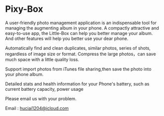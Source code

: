 # Pixy-Box

A user-friendly photo management application is an indispensable tool for managing the augmenting album in your phone. A compactly attractive and easy-to-use app, the Little-Box can help you better manage your album.
And other features will help you better use your dear phone.

Automatically find and clean duplicates, similar photos, series of shots, regardless of image size or format. Compress the large photos，can save much space with a little quality loss.

Support import photos from iTunes file sharing,then save the photo into your phone album. 

Detailed stats and health information for your Phone's battery, such as current battery capacity, power usage

Please email us with your problem. 

Email : huciai1204@icloud.com
